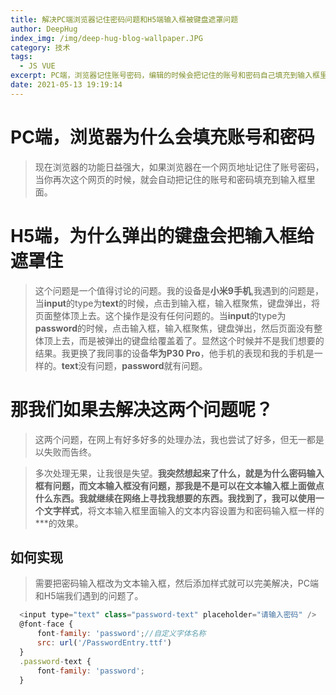 ```yaml
---
title: 解决PC端浏览器记住密码问题和H5端输入框被键盘遮罩问题
author: DeepHug
index_img: /img/deep-hug-blog-wallpaper.JPG
category: 技术
tags:
  - JS VUE
excerpt: PC端，浏览器记住账号密码，编辑的时候会把记住的账号和密码自己填充到输入框里面；H5端，使用password输入框，在安卓(android)设备上面，弹出的键盘会把input输入框给遮罩。
date: 2021-05-13 19:19:14
---
```



# PC端，浏览器为什么会填充账号和密码

> 现在浏览器的功能日益强大，如果浏览器在一个网页地址记住了账号密码，当你再次这个网页的时候，就会自动把记住的账号和密码填充到输入框里面。

# H5端，为什么弹出的键盘会把输入框给遮罩住

> 这个问题是一个值得讨论的问题。我的设备是**小米9手机**,我遇到的问题是，当**input**的type为**text**的时候，点击到输入框，输入框聚焦，键盘弹出，将页面整体顶上去。这个操作是没有任何问题的。当**input**的type为**password**的时候，点击输入框，输入框聚焦，键盘弹出，然后页面没有整体顶上去，而是被弹出的键盘给覆盖着了。显然这个时候并不是我们想要的结果。我更换了我同事的设备**华为P30 Pro**，他手机的表现和我的手机是一样的。**text**没有问题，**password**就有问题。

# 那我们如果去解决这两个问题呢？

> 这两个问题，在网上有好多好多的处理办法，我也尝试了好多，但无一都是以失败而告终。

> 多次处理无果，让我很是失望。**我突然想起来了什么，就是为什么密码输入框有问题，而文本输入框没有问题，那我是不是可以在文本输入框上面做点什么东西。**我就继续在网络上寻找我想要的东西。我找到了，我可以使用一个**文字样式**，将文本输入框里面输入的文本内容设置为和密码输入框一样的***的效果。

## 如何实现

> 需要把密码输入框改为文本输入框，然后添加样式就可以完美解决，PC端和H5端我们遇到的问题了。

```js
  <input type="text" class="password-text" placeholder="请输入密码" />
  @font-face {
      font-family: 'password';//自定义字体名称
      src: url('/PasswordEntry.ttf')
  }
  .password-text {
      font-family: 'password';
  }
```